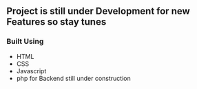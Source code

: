 ## Project is still under Development for new Features so stay tunes

### Built Using
 <ul>
<li>HTML</li>
<li>CSS</li>
<li>Javascript</li>
<li>php for Backend still under construction</li>
</ul>
